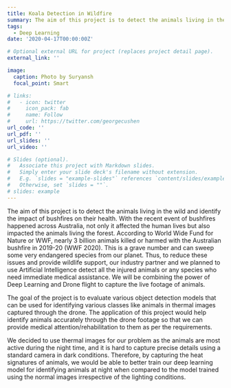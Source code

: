 ```yaml
---
title: Koala Detection in Wildfire
summary: The aim of this project is to detect the animals living in the wild and identify the impact of bushfires on their health, done as part of the subject Industry Project in my 3rd Semester of Master's at UTS.
tags:
  - Deep Learning
date: '2020-04-17T00:00:00Z'

# Optional external URL for project (replaces project detail page).
external_link: ''

image:
  caption: Photo by Suryansh
  focal_point: Smart

# links:
#   - icon: twitter
#     icon_pack: fab
#     name: Follow
#     url: https://twitter.com/georgecushen
url_code: ''
url_pdf: ''
url_slides: ''
url_video: ''

# Slides (optional).
#   Associate this project with Markdown slides.
#   Simply enter your slide deck's filename without extension.
#   E.g. `slides = "example-slides"` references `content/slides/example-slides.md`.
#   Otherwise, set `slides = ""`.
# slides: example
---
```

The aim of this project is to detect the animals living in the wild and identify the impact of bushfires on their health. With the recent event of bushfires happened across Australia, not only it affected the human lives but also impacted the animals living the forest. According to World Wide Fund for Nature or WWF, nearly 3 billion animals killed or harmed with the Australian bushfire in 2019-20 (WWF 2020). This is a grave number and can sweep some very endangered species from our planet. Thus, to reduce these issues and provide wildlife support, our industry partner and we planned to use Artificial Intelligence detect all the injured animals or any species who need immediate medical assistance. We will be combining the power of Deep Learning and Drone flight to capture the live footage of animals.

The goal of the project is to evaluate various object detection models that can be used for identifying various classes like animals in thermal images captured through the drone. The application of this project would help identify animals accurately through the drone footage so that we can provide medical attention/rehabilitation to them as per the requirements.

We decided to use thermal images for our problem as the animals are most active during the night time, and it is hard to capture precise details using a standard camera in dark conditions. Therefore, by capturing the heat signatures of animals, we would be able to better train our deep learning model for identifying animals at night when compared to the model trained using the normal images irrespective of the lighting conditions.